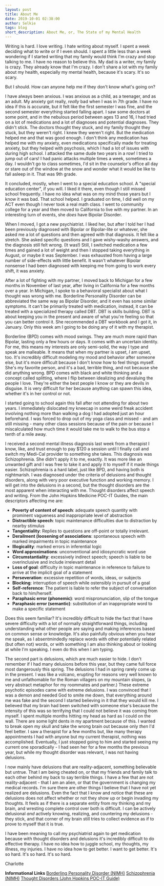 ```yaml
---
layout: post
title: About Me
date: 2019-10-01 02:38:00
author: Selkie
tags: blog
short_description: About Me, or, The State of my Mental Health
---
```

Writing is hard.  I love writing.  I hate writing about myself.  I spent a week deciding what to write or if I even should.  I spent a little less than a week wondering if I started writing that my family would think I'm crazy and stop talking to me.  I have no reason to believe this.  My dad is a writer, my family is crazy. They already know that I'm crazy.  I don't share a lot with my family about my health, especially my mental health, because it's scary.  It's so scary.

But I should.  How can anyone help me if they don't know what's going on?  

I have always been anxious.  I was anxious as a child, as a teenager, and as an adult.  My anxiety got really, *really* bad when I was in 7th grade.  I have no idea if this is accurate, but it felt like the first semester I was fine, and the second semester everything started falling apart.  I saw some doctors at some point, and in the nebulous period between ages 13 and 16, I had tried on a lot of medications and a lot of diagnoses and potential diagnoses.  They didn't stick.  The doctors thought they stuck, and my family thought they stuck, but they weren't right.  I knew they weren't right.  But the medication helped me and that was good enough.  I don't think any medication has helped me with my anxiety, even medications specifically made for treating anxiety, but they helped with psychosis, which I had a lot of issues with during high school.  I attacked the same dude two years in a row!  I tried to jump out of cars!  I had panic attacks multiple times a week, sometimes a day.  I wouldn't go to class sometimes, I'd sit in the counselor's office all day or stare out of the window at the snow and wonder what it would be like to fall asleep in it.  That was 9th grade.

It concluded, mostly, when I went to a special education school.  A "special education center", if you will.  I liked it there, even though I still missed school frequently.  I have no idea what was on my mind those years but I know it was bad.  That school helped.  I graduated on time, I did well on my ACT even though I never took a real math class.  I went to community college for a year and then moved to California to live with my partner.  In an interesting turn of events, she *does* have Bipolar Disorder.

When I moved, I got a new psychiatrist.  I liked her, but after I told her I had been previously diagnosed with Bipolar or Bipolar-lite or whatever, she asked me a lot of questions and then agreed with that diagnosis.  It felt like a stretch.  She asked specific questions and I gave wishy-washy answers, and the diagnosis still felt wrong. (It was!)  Still, I switched medication a few times and gained a lot of weight and then I stopped taking everything in August, or maybe it was September.  I was exhausted from having a large number of side-effects with little benefit.  It wasn't whatever Bipolar nonsense I had been diagnosed with keeping me from going to work every shift, it was anxiety.  

After a lot of fighting with my partner, I moved back to Michigan for a few months in November of last year, after living in California for a few months over a year.  In Michigan, I spoke to a behavioral specialist about what I thought was wrong with me.  Borderline Personality Disorder can be abbreviated the same way as Bipolar Disorder, and it even has some similar symptoms.  It can't be primarily treated with medication, instead, it can be treated with a specialized therapy called DBT.  DBT is skills building.  DBT is about keeping you in the present and aware of what you're feeling so that you can better control it.  She recommended a DBT workbook and I got it, in January.  Only this week am I going to be doing any of it with my therapist.

Borderline (BPD) comes with mood swings.  They are much more rapid than Bipolar, lasting only a few hours or days.  It comes with an uncertain identity. For me, this means my interests are only semi-solid, the way I type and speak are malleable.  It means that when my partner is upset, *I* am upset, too.  It's incredibly difficult modeling my mood and behavior after someone else, but it's more difficult because I don't know how to feel things myself.  She's my favorite person, and it's a bad, terrible thing, and not because she did anything wrong.  BPD comes with black and white thinking and a concept called splitting, where I flip between idealizing and devaluing the people I love.  They're either the best people I know or they are devils in disguise.  It is very difficult for her because anything can spawn this idea, whether it's in her control or not.

I started going to school again this fall after not attending for about two years.  I immediately dislocated my kneecap in some weird freak accident involving nothing more than walking a dog I had adopted just an hour beforehand.  I was forced to drop out of my yoga class and missed - and am still missing - many other class sessions because of the pain or because I miscalculated how much time it would take me to walk to the bus stop a tenth of a mile away.

I received a second mental illness diagnosis last week from a therapist I know, like, and trust enough to pay $120 a session until I finally call and switch my Medi-Cal provider to something she takes.  This diagnosis was Schizophrenia.  She didn't apply it to me, exactly.  It was more like an unwanted gift and I was free to take it and apply it to myself if it made things easier.  Schizophrenia is a hard label, just like BPD, and having both is nightmarish.  I was diagnosed under the criteria of delusions and thought disorders, along with very poor executive function and working memory.  I will get into the delusions in a second, but the thought disorders are the most apparent when interacting with me.  Thought disorders affect speech and writing.  From the John Hopkins Medicine POC-IT Guides, the main descriptors affecting me are:
- **Poverty of content of speech**: adequate speech quantity with prominent vagueness and inappropriate level of abstraction
- **Distractible speech**: topic maintenance difficulties due to distraction by nearby stimulus
- **Tangentiality**: Replies to questions are off-point or totally irrelevant.
- **Derailment (loosening of associations**: spontaneous speech with marked impairments in topic maintenance
- **Illogicality**: marked errors in inferential logic
- **Word approximations**: unconventional and idiosyncratic word use
- **Circumstantiality**: excessively indirect speech; speech is liable to be overinclusive and include irrelevant detail
- **Loss of goal**: difficulty in topic maintenance in reference to failure to arrive at the implicit goal of a statement
- **Perseveration**: excessive repetition of words, ideas, or subjects
- **Blocking**: interruption of speech while ostensibly in pursuit of a goal
- **Self-reference**: The patient is liable to refer the subject of conversation back to him/herself.
- **Paraphasic error (phonemic)**: word mispronunciation, slip of the tongue
- **Paraphasic error (semantic)**: substitution of an inappropriate word to make a specific statement

Does this seem familiar?  It's incredibly difficult to hide the fact that I have severe difficulty with a lot of normally straightforward things, including understanding what other people are saying and making inferences based on common sense or knowledge.  It's also painfully obvious when you hear me speak, as I absentmindedly replace words with other potentially related (but often not) words, or with something I am also thinking about or looking at while I'm speaking.  I even do this when I am typing.

The second part is delusions, which are much easier to hide.  I don't remember if I had many delusions before this year, but they came full force most dangerously this spring.  The delusions I had in spring rarely come up in the present.  I was like a volcano, erupting for reasons very well known to me and unfathomable for the Roman villagers on my mountain slopes, (a very abstract metaphor for my roommates and partner.)  These extreme psychotic episodes came with extreme delusions.  I was convinced that I was a demon and needed God to smite me down, that everything around me was fake and the second I started believing in it that they would kill me.  I believed that my brain had been switched with someone else's because the intensity of this was so terrifying that I could not believe it was coming from myself.  I spent multiple months hitting my head as hard as I could on the wall.  There are some light dents in my apartment because of this.  I wanted to break open my skull and take the wrong brain out because only *then* I'd feel better.  I saw a therapist for a few months but, like many therapy appointments I had with anyone but my current therapist, nothing was accomplished.  Eventually, I just stopped going to him and started seeing my current one sporadically - I had seen her for a few months the previous year, but while my thought disorder was relevant, I was not having delusions.

I now mainly have delusions that are reality-adjacent, something believable but untrue.  That I am being cheated on, or that my friends and family talk to each other behind my back to say terrible things.  I have a few that are not reality-adjacent - that I am an alien, or that the government is changing my medical records.  I'm sure there are other things I believe that I have not yet realized are delusions. Even the fact that I know and notice that these are delusions does not affect whether or not they show up or begin invading my thoughts.  It feels as if there is a separate entity from my thinking and my brain, and wresting complete control over both is difficult.  I can be actively delusional *and* actively knowing, realizing, and countering my delusions - they stick, and that corner of my brain still tries to collect evidence as if to prove to myself that it is true.

I have been meaning to call my psychiatrist again to get medication because with thought disorders and delusions it's incredibly difficult to do effective therapy. I have no idea how to juggle school, my thoughts, my illness, my injuries.  I have no idea how to get better. I want to get better.  It's so hard.  It's so hard.  It's so hard.

Charlotte

**Informational Links**
[Borderling Personality Disorder (NIMH)](https://www.nimh.nih.gov/health/topics/borderline-personality-disorder/index.shtml)
[Schizophrenia (NIMH)](https://www.nimh.nih.gov/health/topics/schizophrenia/index.shtml)
[Thought Disorders (John Hopkins POC-IT Guide)](https://www.hopkinsguides.com/hopkins/view/Johns_Hopkins_Psychiatry_Guide/787025/all/Thought_Disorder)
